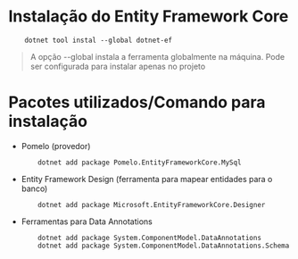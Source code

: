 # Instalação do Entity Framework Core #

```console
    dotnet tool instal --global dotnet-ef
``` 
> A opção --global instala a ferramenta globalmente na máquina. Pode ser configurada para instalar apenas no projeto 

# Pacotes utilizados/Comando para instalação #

* Pomelo (provedor)
    ```console
        dotnet add package Pomelo.EntityFrameworkCore.MySql
    ```
    
* Entity Framework Design (ferramenta para mapear entidades para o banco)
    ```console
        dotnet add package Microsoft.EntityFrameworkCore.Designer
    ```

* Ferramentas para Data Annotations
    ```console
        dotnet add package System.ComponentModel.DataAnnotations
        dotnet add package System.ComponentModel.DataAnnotations.Schema
    ```



    